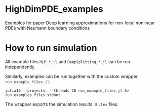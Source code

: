 # HighDimPDE_examples
Examples for paper 
Deep learning approximations for non-local nonlinear PDEs with Neumann boundary conditions

# How to run simulation
All example files `MLP_*.jl` and `DeepSplitting_*.jl` can be run independently.

Similarly, examples can be run together with the custom wrapper `run_example_files.jl`:
```
julia16 --project=. --threads 20 run_example_files.jl &> run_examples_files.stdout
```
The wrapper exports the simulation results in `.tex` files.